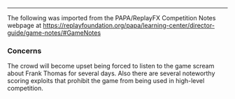 ***
The following was imported from the PAPA/ReplayFX Competition Notes webpage at https://replayfoundation.org/papa/learning-center/director-guide/game-notes/#GameNotes

### Concerns
            
The crowd will become upset being forced to listen to the game scream about Frank Thomas for several days. Also there are several noteworthy scoring exploits that prohibit the game from being used in high-level competition.